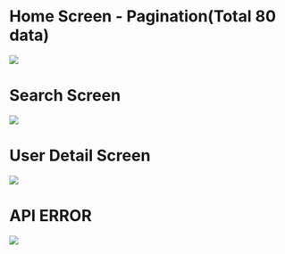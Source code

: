 
<p align="center">
  <h1>Home Screen - Pagination(Total 80 data) </h1>
  <img src="https://user-images.githubusercontent.com/36533867/220442877-ea82deb7-edeb-49cb-b228-8f9ddb72dd9f.png"  >
  <h1>Search Screen</h1>
  <img src="https://user-images.githubusercontent.com/36533867/220442873-0b49996e-b545-49f9-9db5-bd02e6b0eb8e.png"  >
  <h1>User Detail Screen</h1>
  <img src="https://user-images.githubusercontent.com/36533867/220442879-6c297277-aae3-432a-a805-b3a05c46c919.png"  >
  <h1>API ERROR </h1>
  <img src="https://user-images.githubusercontent.com/36533867/220444064-9b5b8385-4a7a-431a-b2bc-44875f28e23f.png"  >
</p>

